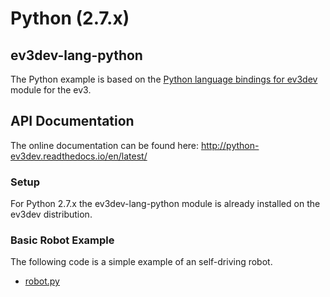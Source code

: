 # Python (2.7.x)
## ev3dev-lang-python
The Python example is based on the [Python language bindings for ev3dev](https://github.com/rhempel/ev3dev-lang-python) module for the ev3. 

## API Documentation
The online documentation can be found here: http://python-ev3dev.readthedocs.io/en/latest/

### Setup
For Python 2.7.x the ev3dev-lang-python module is already installed on the ev3dev distribution.

### Basic Robot Example
The following code is a simple example of an self-driving robot.
- [robot.py](robot.py)
